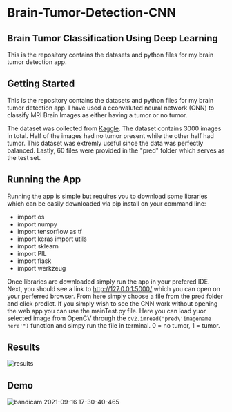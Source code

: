 # Brain-Tumor-Detection-CNN
## Brain Tumor Classification Using Deep Learning

This is the repository contains the datasets and python files for my brain tumor detection app.

## Getting Started

This is the repository contains the datasets and python files for my brain tumor detection app. I have used a cconvaluted neural network (CNN) to classify MRI Brain Images as either having a tumor or no tumor.

The dataset was collected from [Kaggle](https://www.kaggle.com/ahmedhamada0/brain-tumor-detection). The dataset contains 3000 images in total. Half of the images had no tumor present while the other half had tumor. This dataset was extremly useful since the data was perfectly balanced. Lastly, 60 files were provided in the "pred" folder which serves as the test set.

## Running the App

Running the app is simple but requires you to download some libraries which can be easily downloaded via pip install on your command line:
* import os
* import numpy
* import tensorflow as tf
* import keras import utils
* import sklearn
* import PIL
* import flask
* import werkzeug

Once libraries are downloaded simply run the app in your prefered IDE. Next, you should see a link to http://127.0.0.1:5000/ which you can open on your perferred browser. From here simply choose a file from the pred folder and click predict. 
If you simply wish to see the CNN work without opening the web app you can use the mainTest.py file. Here you can load yuor selected image from OpenCV through the ``cv2.imread("pred\'imagename here'")`` function and simpy run the file in terminal. 0 = no tumor, 1 = tumor.

## Results
![results](https://user-images.githubusercontent.com/81998785/133630499-debfaa7a-17b9-442e-9c27-59b4b103a968.JPG)
## Demo
![bandicam 2021-09-16 17-30-40-465](https://user-images.githubusercontent.com/81998785/133632175-27bb7708-2781-4cf8-862c-46ae2cb15412.gif)

